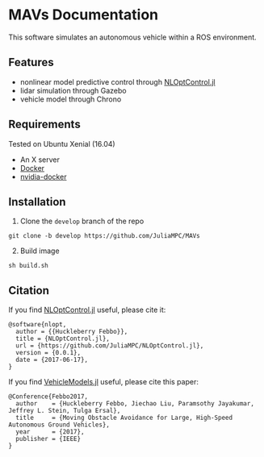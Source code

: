 # MAVs Documentation
This software simulates an autonomous vehicle within a ROS environment.

## Features
* nonlinear model predictive control through [NLOptControl.jl](https://github.com/JuliaMPC/NLOptControl.jl)
* lidar simulation through Gazebo
* vehicle model through Chrono

## Requirements
Tested on Ubuntu Xenial (16.04)
* An X server
* [Docker](https://www.docker.com/get-docker)
* [nvidia-docker](https://github.com/NVIDIA/nvidia-docker/wiki/Installation)

## Installation
1. Clone the `develop` branch of the repo
```
git clone -b develop https://github.com/JuliaMPC/MAVs
```

2. Build image
```
sh build.sh
```

## Citation
If you find [NLOptControl.jl](https://github.com/JuliaMPC/NLOptControl.jl) useful, please cite it:
```
@software{nlopt,
  author = {{Huckleberry Febbo}},
  title = {NLOptControl.jl},
  url = {https://github.com/JuliaMPC/NLOptControl.jl},
  version = {0.0.1},
  date = {2017-06-17},
}
```

If you find [VehicleModels.jl](https://github.com/JuliaMPC/VehicleModels.jl) useful, please cite this paper:
```
@Conference{Febbo2017,
  author    = {Huckleberry Febbo, Jiechao Liu, Paramsothy Jayakumar, Jeffrey L. Stein, Tulga Ersal},
  title     = {Moving Obstacle Avoidance for Large, High-Speed Autonomous Ground Vehicles},
  year      = {2017},
  publisher = {IEEE}
}
```

